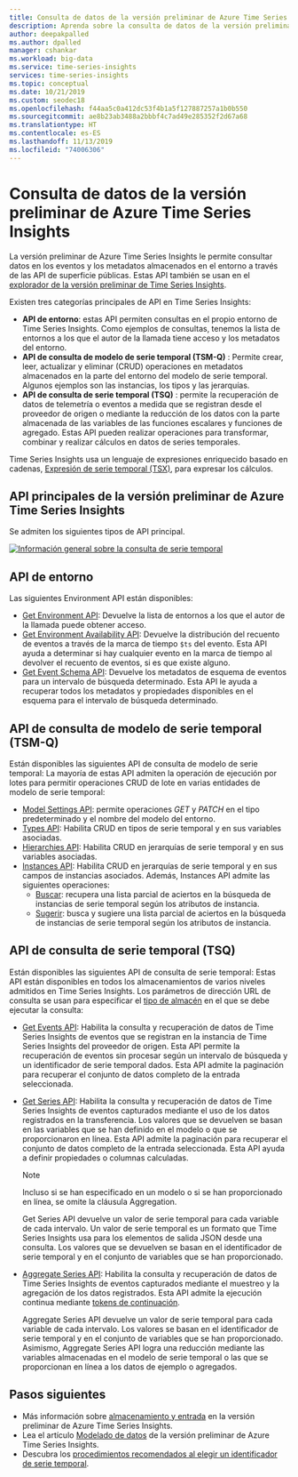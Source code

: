 ```yaml
---
title: Consulta de datos de la versión preliminar de Azure Time Series Insights | Microsoft Docs
description: Aprenda sobre la consulta de datos de la versión preliminar de Azure Time Series Insights.
author: deepakpalled
ms.author: dpalled
manager: cshankar
ms.workload: big-data
ms.service: time-series-insights
services: time-series-insights
ms.topic: conceptual
ms.date: 10/21/2019
ms.custom: seodec18
ms.openlocfilehash: f44aa5c0a412dc53f4b1a5f127887257a1b0b550
ms.sourcegitcommit: ae8b23ab3488a2bbbf4c7ad49e285352f2d67a68
ms.translationtype: HT
ms.contentlocale: es-ES
ms.lasthandoff: 11/13/2019
ms.locfileid: "74006306"
---
```

# <a name="data-querying-in-azure-time-series-insights-preview"></a>Consulta de datos de la versión preliminar de Azure Time Series Insights

La versión preliminar de Azure Time Series Insights le permite consultar datos en los eventos y los metadatos almacenados en el entorno a través de las API de superficie públicas. Estas API también se usan en el [explorador de la versión preliminar de Time Series Insights](./time-series-insights-update-explorer.md).

Existen tres categorías principales de API en Time Series Insights:

* **API de entorno**: estas API permiten consultas en el propio entorno de Time Series Insights. Como ejemplos de consultas, tenemos la lista de entornos a los que el autor de la llamada tiene acceso y los metadatos del entorno.
* **API de consulta de modelo de serie temporal (TSM-Q)** : Permite crear, leer, actualizar y eliminar (CRUD) operaciones en metadatos almacenados en la parte del entorno del modelo de serie temporal. Algunos ejemplos son las instancias, los tipos y las jerarquías.
* **API de consulta de serie temporal (TSQ)** : permite la recuperación de datos de telemetría o eventos a medida que se registran desde el proveedor de origen o mediante la reducción de los datos con la parte almacenada de las variables de las funciones escalares y funciones de agregado. Estas API pueden realizar operaciones para transformar, combinar y realizar cálculos en datos de series temporales.

Time Series Insights usa un lenguaje de expresiones enriquecido basado en cadenas, [Expresión de serie temporal (TSX)](https://docs.microsoft.com/rest/api/time-series-insights/preview-tsx), para expresar los cálculos.

## <a name="azure-time-series-insights-preview-core-apis"></a>API principales de la versión preliminar de Azure Time Series Insights

Se admiten los siguientes tipos de API principal.

[![Información general sobre la consulta de serie temporal](media/v2-update-tsq/tsq.png)](media/v2-update-tsq/tsq.png#lightbox)

## <a name="environment-apis"></a>API de entorno

Las siguientes Environment API están disponibles:

* [Get Environment API](/rest/api/time-series-insights/management/environments/get): Devuelve la lista de entornos a los que el autor de la llamada puede obtener acceso.
* [Get Environment Availability API](/rest/api/time-series-insights/dataaccess(preview)/query/getavailability): Devuelve la distribución del recuento de eventos a través de la marca de tiempo `$ts` del evento. Esta API ayuda a determinar si hay cualquier evento en la marca de tiempo al devolver el recuento de eventos, si es que existe alguno.
* [Get Event Schema API](/rest/api/time-series-insights/dataaccess(preview)/query/geteventschema): Devuelve los metadatos de esquema de eventos para un intervalo de búsqueda determinado. Esta API le ayuda a recuperar todos los metadatos y propiedades disponibles en el esquema para el intervalo de búsqueda determinado.

## <a name="time-series-model-query-tsm-q-apis"></a>API de consulta de modelo de serie temporal (TSM-Q)

Están disponibles las siguientes API de consulta de modelo de serie temporal: La mayoría de estas API admiten la operación de ejecución por lotes para permitir operaciones CRUD de lote en varias entidades de modelo de serie temporal:

* [Model Settings API](https://docs.microsoft.com/rest/api/time-series-insights/preview-model#model-settings-api): permite operaciones *GET* y *PATCH* en el tipo predeterminado y el nombre del modelo del entorno.
* [Types API](https://docs.microsoft.com/rest/api/time-series-insights/preview-model#types-api): Habilita CRUD en tipos de serie temporal y en sus variables asociadas.
* [Hierarchies API](https://docs.microsoft.com/rest/api/time-series-insights/preview-model#hierarchies-api): Habilita CRUD en jerarquías de serie temporal y en sus variables asociadas.
* [Instances API](https://docs.microsoft.com/rest/api/time-series-insights/preview-model#instances-api): Habilita CRUD en jerarquías de serie temporal y en sus campos de instancias asociados. Además, Instances API admite las siguientes operaciones:
  * [Buscar](https://docs.microsoft.com/rest/api/time-series-insights/dataaccess(preview)/timeseriesinstances/search): recupera una lista parcial de aciertos en la búsqueda de instancias de serie temporal según los atributos de instancia.
  * [Sugerir](https://docs.microsoft.com/rest/api/time-series-insights/dataaccess(preview)/timeseriesinstances/suggest): busca y sugiere una lista parcial de aciertos en la búsqueda de instancias de serie temporal según los atributos de instancia.

## <a name="time-series-query-tsq-apis"></a>API de consulta de serie temporal (TSQ)

Están disponibles las siguientes API de consulta de serie temporal: Estas API están disponibles en todos los almacenamientos de varios niveles admitidos en Time Series Insights. Los parámetros de dirección URL de consulta se usan para especificar el [tipo de almacén](https://docs.microsoft.com/rest/api/time-series-insights/dataaccess(preview)/query/execute#uri-parameters) en el que se debe ejecutar la consulta:

* [Get Events API](/rest/api/time-series-insights/dataaccess(preview)/query/execute#getevents): Habilita la consulta y recuperación de datos de Time Series Insights de eventos que se registran en la instancia de Time Series Insights del proveedor de origen. Esta API permite la recuperación de eventos sin procesar según un intervalo de búsqueda y un identificador de serie temporal dados. Esta API admite la paginación para recuperar el conjunto de datos completo de la entrada seleccionada. 

* [Get Series API](/rest/api/time-series-insights/dataaccess(preview)/query/execute#getseries): Habilita la consulta y recuperación de datos de Time Series Insights de eventos capturados mediante el uso de los datos registrados en la transferencia. Los valores que se devuelven se basan en las variables que se han definido en el modelo o que se proporcionaron en línea. Esta API admite la paginación para recuperar el conjunto de datos completo de la entrada seleccionada. Esta API ayuda a definir propiedades o columnas calculadas.

    >[!NOTE]
    > Incluso si se han especificado en un modelo o si se han proporcionado en línea, se omite la cláusula Aggregation.

  Get Series API devuelve un valor de serie temporal para cada variable de cada intervalo. Un valor de serie temporal es un formato que Time Series Insights usa para los elementos de salida JSON desde una consulta. Los valores que se devuelven se basan en el identificador de serie temporal y en el conjunto de variables que se han proporcionado.

* [Aggregate Series API](/rest/api/time-series-insights/dataaccess(preview)/query/execute#aggregatevariable): Habilita la consulta y recuperación de datos de Time Series Insights de eventos capturados mediante el muestreo y la agregación de los datos registrados. Esta API admite la ejecución continua mediante [tokens de continuación](https://docs.microsoft.com/rest/api/time-series-insights/dataaccess(preview)/query/execute#queryresultpage).

  Aggregate Series API devuelve un valor de serie temporal para cada variable de cada intervalo. Los valores se basan en el identificador de serie temporal y en el conjunto de variables que se han proporcionado. Asimismo, Aggregate Series API logra una reducción mediante las variables almacenadas en el modelo de serie temporal o las que se proporcionan en línea a los datos de ejemplo o agregados.

## <a name="next-steps"></a>Pasos siguientes

- Más información sobre [almacenamiento y entrada](./time-series-insights-update-storage-ingress.md) en la versión preliminar de Azure Time Series Insights.
- Lea el artículo [Modelado de datos](./time-series-insights-update-tsm.md) de la versión preliminar de Azure Time Series Insights.
- Descubra los [procedimientos recomendados al elegir un identificador de serie temporal](./time-series-insights-update-how-to-id.md).
